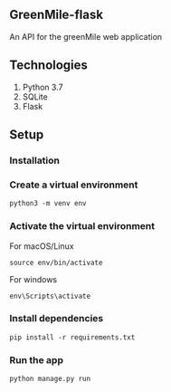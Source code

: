 ## GreenMile-flask

An API for the greenMile web application


## Technologies

1. Python 3.7
2. SQLite
3. Flask

## Setup 


### Installation 

### Create a virtual environment 

`python3 -m venv env`

### Activate the virtual environment
 
For macOS/Linux

`source env/bin/activate`

For windows

`env\Scripts\activate`

### Install dependencies

`pip install -r requirements.txt`


### Run the app 

`python manage.py run`